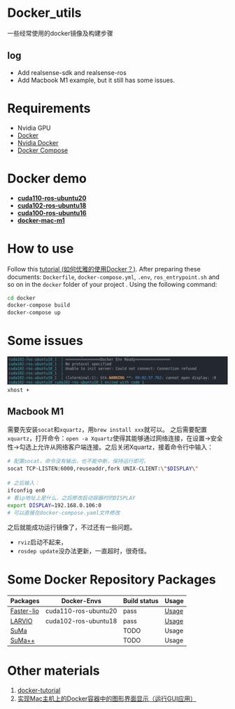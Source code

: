 # Docker_utils
一些经常使用的docker镜像及构建步骤

## log
- Add realsense-sdk and realsense-ros 
- Add Macbook M1 example, but it still has some issues.

# Requirements
- Nvidia GPU
- [Docker](https://docs.docker.com/engine/install/ubuntu/)
- [Nvidia Docker](https://github.com/NVIDIA/nvidia-docker)
- [Docker Compose](https://github.com/docker/compose)

# Docker demo
- [**cuda110-ros-ubuntu20**](./docker-cuda110-ros-ubuntu20)
- [**cuda102-ros-ubuntu18**](./docker-cuda102-ros-ubuntu18) 
- [**cuda100-ros-ubuntu16**](./docker-cuda100-ros-ubuntu16)
- [**docker-mac-m1**](./docker-mac-m1)


# How to use
Follow this [tutorial (如何优雅的使用Docker？)](https://zhuanlan.zhihu.com/p/482118286). After preparing these documents: `Dockerfile`, `docker-compose.yml`, `.env`, `ros_entrypoint.sh` and so on in the `docker` folder of your project . Using the following command:

```bash
cd docker
docker-compose build
docker-compose up
```

# Some issues
![](https://raw.githubusercontent.com/zhuhu00/img/master/2022-04-08-17-05-47.png)
```xhost +```

## Macbook M1 
需要先安装`socat`和`xquartz`，用`brew install xxx`就可以。
之后需要配置`xquartz`，打开命令：`open -a Xquartz`使得其能够通过网络连接，在设置->安全性->勾选上允许从网络客户端连接。之后关闭Xquartz，接着命令行中输入：
```bash
# 配置socat，命令没有输出，也不能中断，保持运行即可。
socat TCP-LISTEN:6000,reuseaddr,fork UNIX-CLIENT:\"$DISPLAY\"

# 之后输入：
ifconfig en0
# 看ip地址上是什么，之后修改启动容器时的DISPLAY
export DISPLAY=192.168.0.106:0
# 可以直接在docker-compose.yaml文件修改
```
之后就能成功运行镜像了，不过还有一些问题。

- `rviz`启动不起来，
- `rosdep update`没办法更新，一直超时，很奇怪。



# Some Docker Repository Packages 
| Packages | Docker-Envs | Build status | Usage |
|----------|------|--------------|-------|
| [Faster-lio](https://github.com/gaoxiang12/faster-lio) | cuda110-ros-ubuntu20 | pass | [Usage](https://github.com/zhuhu00/faster-lio) |
| [LARVIO](https://github.com/zhuhu00/LARVIO) | cuda102-ros-ubuntu18 |  pass | [Usage](https://github.com/zhuhu00/LARVIO) |
| [SuMa]() |      | TODO | Usage |
| [SuMa++]() |      | TODO | Usage |

# Other materials
1. [docker-tutorial](https://github.com/twtrubiks/docker-tutorial)
2. [实现Mac主机上的Docker容器中的图形界面显示（运行GUI应用）](https://www.cnblogs.com/noluye/p/11405358.html)
